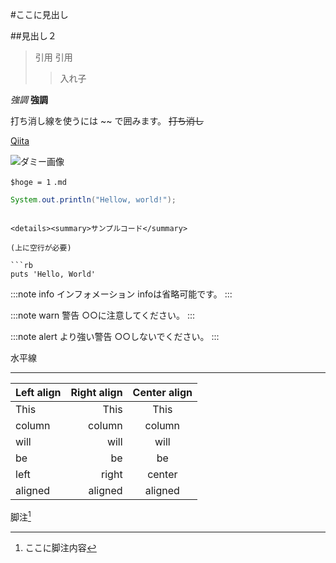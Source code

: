 #ここに見出し

##見出し２

> 引用
> 引用
>>入れ子

*強調*
**強調**

打ち消し線を使うには ~~ で囲みます。 ~~打ち消し~~

[Qiita](http://qiita.com "タイトル")

![ダミー画像](https://via.placeholder.com/150)

`$hoge = 1`
`.md`

```java:git.java
System.out.println("Hellow, world!"); 
```
```diff_java

<details><summary>サンプルコード</summary>

(上に空行が必要)

```rb
puts 'Hello, World'
```
</details>

:::note info
インフォメーション
infoは省略可能です。
:::

:::note warn
警告
○○に注意してください。
:::

:::note alert
より強い警告
○○しないでください。
:::

水平線
***

| Left align | Right align | Center align |
|:-----------|------------:|:------------:|
| This       | This        | This         |
| column     | column      | column       |
| will       | will        | will         |
| be         | be          | be           |
| left       | right       | center       |
| aligned    | aligned     | aligned      |

脚注[^1]


[^1]:ここに脚注内容
